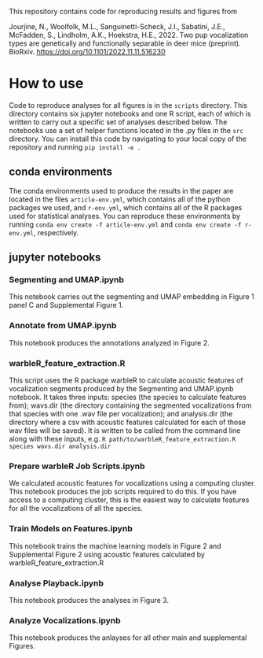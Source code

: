 This repository contains code for reproducing results and figures from

Jourjine, N., Woolfolk, M.L., Sanguinetti-Scheck, J.I., Sabatini, J.E., McFadden, S., Lindholm, A.K., Hoekstra, H.E., 2022. Two pup vocalization types are genetically and functionally separable in deer mice (preprint). BioRxiv. https://doi.org/10.1101/2022.11.11.516230

# How to use

Code to reproduce analyses for all figures is in the `scripts` directory. This directory contains six jupyter notebooks and one R script, each of which is written to carry out a specific set of analyses described below. The notebooks use a set of helper functions located in the .py files in the `src` directory. You can install this code by navigating to your local copy of the repository and running `pip install -e .`

## conda environments

The conda environments used to produce the results in the paper are located in the files `article-env.yml`, which contains all of the python packages we used, and `r-env.yml`, which contains all of the R packages used for statistical analyses. You can reproduce these environments by running `conda env create -f article-env.yml` and `conda env create -f r-env.yml`, respectively. 

## jupyter notebooks

### Segmenting and UMAP.ipynb

This notebook carries out the segmenting and UMAP embedding in Figure 1 panel C and Supplemental Figure 1.

### Annotate from UMAP.ipynb

This notebook produces the annotations analyzed in Figure 2.

### warbleR_feature_extraction.R

This script uses the R package warbleR to calculate acoustic features of vocalization segments produced by the Segmenting and UMAP.ipynb notebook. It takes three inputs: species (the species to calculate features from); wavs.dir (the directory containing the segmented vocalizations from that species with one .wav file per vocalization); and analysis.dir (the directory where a csv with acoustic features calculated for each of those wav files will be saved). It is written to be called from the command line along with these inputs, e.g. `R path/to/warbleR_feature_extraction.R species wavs.dir analysis.dir`

### Prepare warbleR Job Scripts.ipynb

We calculated acoustic features for vocalizations using a computing cluster. This notebook produces the job scripts required to do this. If you have access to a computing cluster, this is the easiest way to calculate features for all the vocalizations of all the species.

### Train Models on Features.ipynb

This notebook trains the machine learning models in Figure 2 and Supplemental Figure 2 using acoustic features calculated by warbleR_feature_extraction.R

### Analyse Playback.ipynb

This notebook produces the analyses in Figure 3.

### Analyze Vocalizations.ipynb

This notebook produces the anlayses for all other main and supplemental Figures.


